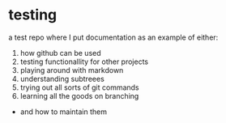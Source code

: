 testing
=======

a test repo where I put documentation as an example of either:

1. how github can be used
2. testing functionallity for other projects
3. playing around with markdown
4. understanding subtreees
5. trying out all sorts of git commands
6. learning all the goods on branching
 * and how to maintain them

